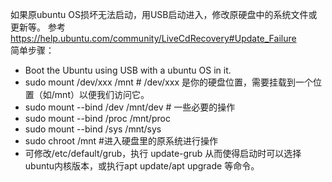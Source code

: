 如果原ubuntu OS损坏无法启动，用USB启动进入，修改原硬盘中的系统文件或更新等。 
参考 https://help.ubuntu.com/community/LiveCdRecovery#Update_Failure   
简单步骤：
- Boot the Ubuntu using USB with a ubuntu OS in it.  
- sudo mount /dev/xxx /mnt          # /dev/xxx 是你的硬盘位置，需要挂载到一个位置（如/mnt）以便我们访问它。  
- sudo mount --bind /dev /mnt/dev   # 一些必要的操作  
- sudo mount --bind /proc /mnt/proc   
- sudo mount --bind /sys /mnt/sys  
- sudo chroot /mnt   #进入硬盘里的原系统进行操作  
- 可修改/etc/default/grub，执行 update-grub  从而使得启动时可以选择ubuntu内核版本，或执行apt update/apt upgrade 等命令。
